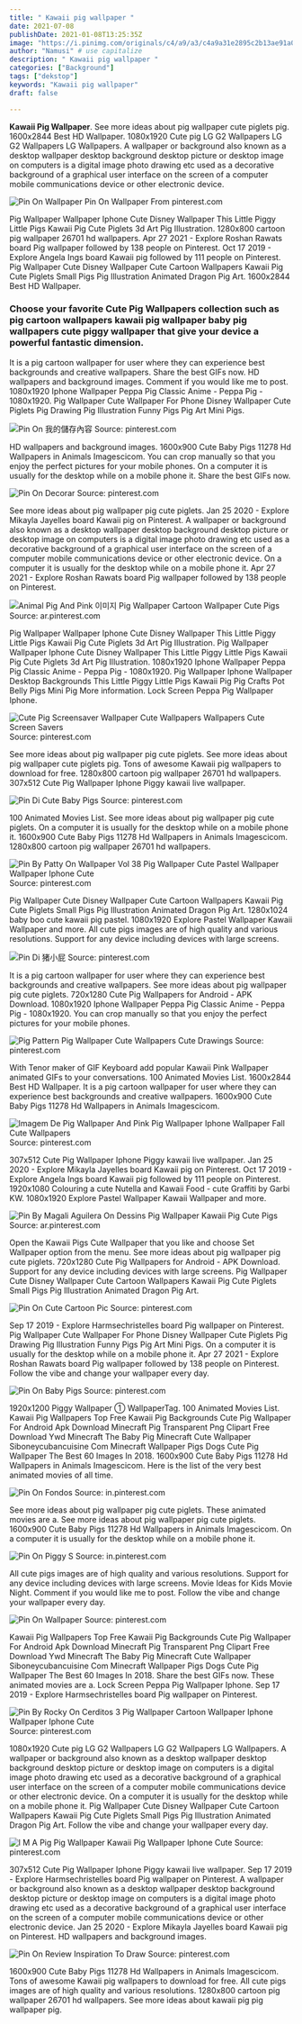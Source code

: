 ```yaml
---
title: " Kawaii pig wallpaper "
date: 2021-07-08
publishDate: 2021-01-08T13:25:35Z
image: "https://i.pinimg.com/originals/c4/a9/a3/c4a9a31e2895c2b13ae91a09d0e33d0d.jpg"
author: "Namusi" # use capitalize
description: " Kawaii pig wallpaper "
categories: ["Background"]
tags: ["dekstop"]
keywords: "Kawaii pig wallpaper"
draft: false

---
```



**Kawaii Pig Wallpaper**. See more ideas about pig wallpaper cute piglets pig. 1600x2844 Best HD Wallpaper. 1080x1920 Cute pig LG G2 Wallpapers LG G2 Wallpapers LG Wallpapers. A wallpaper or background also known as a desktop wallpaper desktop background desktop picture or desktop image on computers is a digital image photo drawing etc used as a decorative background of a graphical user interface on the screen of a computer mobile communications device or other electronic device.

![Pin On Wallpaper](https://i.pinimg.com/736x/3e/aa/3e/3eaa3ec1be13ebe6c0c5d76eaef19e8a.jpg "Pin On Wallpaper")
Pin On Wallpaper From pinterest.com


Pig Wallpaper Wallpaper Iphone Cute Disney Wallpaper This Little Piggy Little Pigs Kawaii Pig Cute Piglets 3d Art Pig Illustration. 1280x800 cartoon pig wallpaper 26701 hd wallpapers. Apr 27 2021 - Explore Roshan Rawats board Pig wallpaper followed by 138 people on Pinterest. Oct 17 2019 - Explore Angela Ings board Kawaii pig followed by 111 people on Pinterest. Pig Wallpaper Cute Disney Wallpaper Cute Cartoon Wallpapers Kawaii Pig Cute Piglets Small Pigs Pig Illustration Animated Dragon Pig Art. 1600x2844 Best HD Wallpaper.

### Choose your favorite Cute Pig Wallpapers collection such as pig cartoon wallpapers kawaii pig wallpaper baby pig wallpapers cute piggy wallpaper that give your device a powerful fantastic dimension.

It is a pig cartoon wallpaper for user where they can experience best backgrounds and creative wallpapers. Share the best GIFs now. HD wallpapers and background images. Comment if you would like me to post. 1080x1920 Iphone Wallpaper Peppa Pig Classic Anime - Peppa Pig - 1080x1920. Pig Wallpaper Cute Wallpaper For Phone Disney Wallpaper Cute Piglets Pig Drawing Pig Illustration Funny Pigs Pig Art Mini Pigs.


![Pin On 我的儲存內容](https://i.pinimg.com/originals/b5/81/8b/b5818bdd431dc913e08b774ef32df710.jpg "Pin On 我的儲存內容")
Source: pinterest.com

HD wallpapers and background images. 1600x900 Cute Baby Pigs 11278 Hd Wallpapers in Animals Imagescicom. You can crop manually so that you enjoy the perfect pictures for your mobile phones. On a computer it is usually for the desktop while on a mobile phone it. Share the best GIFs now.

![Pin On Decorar](https://i.pinimg.com/474x/3b/08/22/3b0822d7ad5aa291f6e521726f803bf1.jpg "Pin On Decorar")
Source: pinterest.com

See more ideas about pig wallpaper pig cute piglets. Jan 25 2020 - Explore Mikayla Jayelles board Kawaii pig on Pinterest. A wallpaper or background also known as a desktop wallpaper desktop background desktop picture or desktop image on computers is a digital image photo drawing etc used as a decorative background of a graphical user interface on the screen of a computer mobile communications device or other electronic device. On a computer it is usually for the desktop while on a mobile phone it. Apr 27 2021 - Explore Roshan Rawats board Pig wallpaper followed by 138 people on Pinterest.

![Animal Pig And Pink 이미지 Pig Wallpaper Cartoon Wallpaper Cute Pigs](https://i.pinimg.com/originals/ac/44/7d/ac447d1f9fe718bd60754395d377bd4d.jpg "Animal Pig And Pink 이미지 Pig Wallpaper Cartoon Wallpaper Cute Pigs")
Source: ar.pinterest.com

Pig Wallpaper Wallpaper Iphone Cute Disney Wallpaper This Little Piggy Little Pigs Kawaii Pig Cute Piglets 3d Art Pig Illustration. Pig Wallpaper Wallpaper Iphone Cute Disney Wallpaper This Little Piggy Little Pigs Kawaii Pig Cute Piglets 3d Art Pig Illustration. 1080x1920 Iphone Wallpaper Peppa Pig Classic Anime - Peppa Pig - 1080x1920. Pig Wallpaper Iphone Wallpaper Desktop Backgrounds This Little Piggy Little Pigs Kawaii Pig Pig Crafts Pot Belly Pigs Mini Pig More information. Lock Screen Peppa Pig Wallpaper Iphone.

![Cute Pig Screensaver Wallpaper Cute Wallpapers Wallpapers Cute Screen Savers](https://i.pinimg.com/originals/37/20/77/3720775dc2d492d529eb1a4dc6b7edab.jpg "Cute Pig Screensaver Wallpaper Cute Wallpapers Wallpapers Cute Screen Savers")
Source: pinterest.com

See more ideas about pig wallpaper pig cute piglets. See more ideas about pig wallpaper cute piglets pig. Tons of awesome Kawaii pig wallpapers to download for free. 1280x800 cartoon pig wallpaper 26701 hd wallpapers. 307x512 Cute Pig Wallpaper Iphone Piggy kawaii live wallpaper.

![Pin Di Cute Baby Pigs](https://i.pinimg.com/736x/32/7c/13/327c13619eaa98010883f69eaaad9c18.jpg "Pin Di Cute Baby Pigs")
Source: pinterest.com

100 Animated Movies List. See more ideas about pig wallpaper pig cute piglets. On a computer it is usually for the desktop while on a mobile phone it. 1600x900 Cute Baby Pigs 11278 Hd Wallpapers in Animals Imagescicom. 1280x800 cartoon pig wallpaper 26701 hd wallpapers.

![Pin By Patty On Wallpaper Vol 38 Pig Wallpaper Cute Pastel Wallpaper Wallpaper Iphone Cute](https://i.pinimg.com/originals/59/50/59/59505905741e6823d1b9377e34d943ed.jpg "Pin By Patty On Wallpaper Vol 38 Pig Wallpaper Cute Pastel Wallpaper Wallpaper Iphone Cute")
Source: pinterest.com

Pig Wallpaper Cute Disney Wallpaper Cute Cartoon Wallpapers Kawaii Pig Cute Piglets Small Pigs Pig Illustration Animated Dragon Pig Art. 1280x1024 baby boo cute kawaii pig pastel. 1080x1920 Explore Pastel Wallpaper Kawaii Wallpaper and more. All cute pigs images are of high quality and various resolutions. Support for any device including devices with large screens.

![Pin Di 猪小屁](https://i.pinimg.com/736x/d3/27/76/d327762ed534ce37c18fa1d7b64c8be2.jpg "Pin Di 猪小屁")
Source: pinterest.com

It is a pig cartoon wallpaper for user where they can experience best backgrounds and creative wallpapers. See more ideas about pig wallpaper pig cute piglets. 720x1280 Cute Pig Wallpapers for Android - APK Download. 1080x1920 Iphone Wallpaper Peppa Pig Classic Anime - Peppa Pig - 1080x1920. You can crop manually so that you enjoy the perfect pictures for your mobile phones.

![Pig Pattern Pig Wallpaper Cute Wallpapers Cute Drawings](https://i.pinimg.com/originals/79/80/71/7980718561284ee83fa59fd0740b8582.jpg "Pig Pattern Pig Wallpaper Cute Wallpapers Cute Drawings")
Source: pinterest.com

With Tenor maker of GIF Keyboard add popular Kawaii Pink Wallpaper animated GIFs to your conversations. 100 Animated Movies List. 1600x2844 Best HD Wallpaper. It is a pig cartoon wallpaper for user where they can experience best backgrounds and creative wallpapers. 1600x900 Cute Baby Pigs 11278 Hd Wallpapers in Animals Imagescicom.

![Imagem De Pig Wallpaper And Pink Pig Wallpaper Iphone Wallpaper Fall Cute Wallpapers](https://i.pinimg.com/originals/05/45/53/054553c41a5c860bb7129b1c9aa1a93f.jpg "Imagem De Pig Wallpaper And Pink Pig Wallpaper Iphone Wallpaper Fall Cute Wallpapers")
Source: pinterest.com

307x512 Cute Pig Wallpaper Iphone Piggy kawaii live wallpaper. Jan 25 2020 - Explore Mikayla Jayelles board Kawaii pig on Pinterest. Oct 17 2019 - Explore Angela Ings board Kawaii pig followed by 111 people on Pinterest. 1920x1080 Colouring a cute Nutella and Kawaii Food - cute Graffiti by Garbi KW. 1080x1920 Explore Pastel Wallpaper Kawaii Wallpaper and more.

![Pin By Magali Aguilera On Dessins Pig Wallpaper Kawaii Pig Cute Pigs](https://i.pinimg.com/originals/01/4e/4b/014e4bca383ad5a91859fb594d2c6c86.jpg "Pin By Magali Aguilera On Dessins Pig Wallpaper Kawaii Pig Cute Pigs")
Source: ar.pinterest.com

Open the Kawaii Pigs Cute Wallpaper that you like and choose Set Wallpaper option from the menu. See more ideas about pig wallpaper pig cute piglets. 720x1280 Cute Pig Wallpapers for Android - APK Download. Support for any device including devices with large screens. Pig Wallpaper Cute Disney Wallpaper Cute Cartoon Wallpapers Kawaii Pig Cute Piglets Small Pigs Pig Illustration Animated Dragon Pig Art.

![Pin On Cute Cartoon Pic](https://i.pinimg.com/originals/da/d9/8c/dad98c322fe60bd53d92517e08c08091.jpg "Pin On Cute Cartoon Pic")
Source: pinterest.com

Sep 17 2019 - Explore Harmsechristelles board Pig wallpaper on Pinterest. Pig Wallpaper Cute Wallpaper For Phone Disney Wallpaper Cute Piglets Pig Drawing Pig Illustration Funny Pigs Pig Art Mini Pigs. On a computer it is usually for the desktop while on a mobile phone it. Apr 27 2021 - Explore Roshan Rawats board Pig wallpaper followed by 138 people on Pinterest. Follow the vibe and change your wallpaper every day.

![Pin On Baby Pigs](https://i.pinimg.com/originals/e8/32/c4/e832c47547a72fd1499125e5f3c02913.jpg "Pin On Baby Pigs")
Source: pinterest.com

1920x1200 Piggy Wallpaper ① WallpaperTag. 100 Animated Movies List. Kawaii Pig Wallpapers Top Free Kawaii Pig Backgrounds Cute Pig Wallpaper For Android Apk Download Minecraft Pig Transparent Png Clipart Free Download Ywd Minecraft The Baby Pig Minecraft Cute Wallpaper Siboneycubancuisine Com Minecraft Wallpaper Pigs Dogs Cute Pig Wallpaper The Best 60 Images In 2018. 1600x900 Cute Baby Pigs 11278 Hd Wallpapers in Animals Imagescicom. Here is the list of the very best animated movies of all time.

![Pin On Fondos](https://i.pinimg.com/736x/27/f9/7a/27f97a24ea37238e59aa62f796a40764.jpg "Pin On Fondos")
Source: in.pinterest.com

See more ideas about pig wallpaper pig cute piglets. These animated movies are a. See more ideas about pig wallpaper pig cute piglets. 1600x900 Cute Baby Pigs 11278 Hd Wallpapers in Animals Imagescicom. On a computer it is usually for the desktop while on a mobile phone it.

![Pin On Piggy S](https://i.pinimg.com/736x/69/57/b3/6957b3eacf7819bd8c3c4e254268d7ab.jpg "Pin On Piggy S")
Source: in.pinterest.com

All cute pigs images are of high quality and various resolutions. Support for any device including devices with large screens. Movie Ideas for Kids Movie Night. Comment if you would like me to post. Follow the vibe and change your wallpaper every day.

![Pin On Wallpaper](https://i.pinimg.com/736x/3e/aa/3e/3eaa3ec1be13ebe6c0c5d76eaef19e8a.jpg "Pin On Wallpaper")
Source: pinterest.com

Kawaii Pig Wallpapers Top Free Kawaii Pig Backgrounds Cute Pig Wallpaper For Android Apk Download Minecraft Pig Transparent Png Clipart Free Download Ywd Minecraft The Baby Pig Minecraft Cute Wallpaper Siboneycubancuisine Com Minecraft Wallpaper Pigs Dogs Cute Pig Wallpaper The Best 60 Images In 2018. Share the best GIFs now. These animated movies are a. Lock Screen Peppa Pig Wallpaper Iphone. Sep 17 2019 - Explore Harmsechristelles board Pig wallpaper on Pinterest.

![Pin By Rocky On Cerditos 3 Pig Wallpaper Cartoon Wallpaper Iphone Wallpaper Iphone Cute](https://i.pinimg.com/564x/fe/63/93/fe639306f8da533d173bea97137b2c5a.jpg "Pin By Rocky On Cerditos 3 Pig Wallpaper Cartoon Wallpaper Iphone Wallpaper Iphone Cute")
Source: pinterest.com

1080x1920 Cute pig LG G2 Wallpapers LG G2 Wallpapers LG Wallpapers. A wallpaper or background also known as a desktop wallpaper desktop background desktop picture or desktop image on computers is a digital image photo drawing etc used as a decorative background of a graphical user interface on the screen of a computer mobile communications device or other electronic device. On a computer it is usually for the desktop while on a mobile phone it. Pig Wallpaper Cute Disney Wallpaper Cute Cartoon Wallpapers Kawaii Pig Cute Piglets Small Pigs Pig Illustration Animated Dragon Pig Art. Follow the vibe and change your wallpaper every day.

![I M A Pig Pig Wallpaper Kawaii Pig Wallpaper Iphone Cute](https://i.pinimg.com/originals/a8/09/00/a80900794b12ab26e6c81b3962ce68e2.jpg "I M A Pig Pig Wallpaper Kawaii Pig Wallpaper Iphone Cute")
Source: pinterest.com

307x512 Cute Pig Wallpaper Iphone Piggy kawaii live wallpaper. Sep 17 2019 - Explore Harmsechristelles board Pig wallpaper on Pinterest. A wallpaper or background also known as a desktop wallpaper desktop background desktop picture or desktop image on computers is a digital image photo drawing etc used as a decorative background of a graphical user interface on the screen of a computer mobile communications device or other electronic device. Jan 25 2020 - Explore Mikayla Jayelles board Kawaii pig on Pinterest. HD wallpapers and background images.

![Pin On Review Inspiration To Draw](https://i.pinimg.com/originals/c4/a9/a3/c4a9a31e2895c2b13ae91a09d0e33d0d.jpg "Pin On Review Inspiration To Draw")
Source: pinterest.com

1600x900 Cute Baby Pigs 11278 Hd Wallpapers in Animals Imagescicom. Tons of awesome Kawaii pig wallpapers to download for free. All cute pigs images are of high quality and various resolutions. 1280x800 cartoon pig wallpaper 26701 hd wallpapers. See more ideas about kawaii pig pig wallpaper pig.

